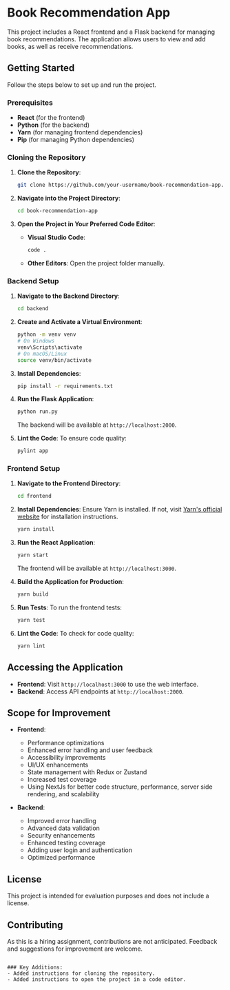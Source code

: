 # Book Recommendation App

This project includes a React frontend and a Flask backend for managing book recommendations. The application allows users to view and add books, as well as receive recommendations.

## Getting Started

Follow the steps below to set up and run the project.

### Prerequisites

- **React** (for the frontend)
- **Python** (for the backend)
- **Yarn** (for managing frontend dependencies)
- **Pip** (for managing Python dependencies)

### Cloning the Repository

1. **Clone the Repository**:
   ```bash
   git clone https://github.com/your-username/book-recommendation-app.git
   ```

2. **Navigate into the Project Directory**:
   ```bash
   cd book-recommendation-app
   ```

3. **Open the Project in Your Preferred Code Editor**:
   - **Visual Studio Code**:
     ```bash
     code .
     ```
   - **Other Editors**: Open the project folder manually.

### Backend Setup

1. **Navigate to the Backend Directory**:
   ```bash
   cd backend
   ```

2. **Create and Activate a Virtual Environment**:
   ```bash
   python -m venv venv
   # On Windows
   venv\Scripts\activate
   # On macOS/Linux
   source venv/bin/activate
   ```

3. **Install Dependencies**:
   ```bash
   pip install -r requirements.txt
   ```

4. **Run the Flask Application**:
   ```bash
   python run.py
   ```
   The backend will be available at `http://localhost:2000`.

5. **Lint the Code**:
   To ensure code quality:
   ```bash
   pylint app
   ```

### Frontend Setup

1. **Navigate to the Frontend Directory**:
   ```bash
   cd frontend
   ```

2. **Install Dependencies**:
   Ensure Yarn is installed. If not, visit [Yarn's official website](https://classic.yarnpkg.com/lang/en/docs/install/) for installation instructions.
   ```bash
   yarn install
   ```

3. **Run the React Application**:
   ```bash
   yarn start
   ```
   The frontend will be available at `http://localhost:3000`.

4. **Build the Application for Production**:
   ```bash
   yarn build
   ```

5. **Run Tests**:
   To run the frontend tests:
   ```bash
   yarn test
   ```

6. **Lint the Code**:
   To check for code quality:
   ```bash
   yarn lint
   ```

## Accessing the Application

- **Frontend**: Visit `http://localhost:3000` to use the web interface.
- **Backend**: Access API endpoints at `http://localhost:2000`.

## Scope for Improvement

- **Frontend**:
  - Performance optimizations
  - Enhanced error handling and user feedback
  - Accessibility improvements
  - UI/UX enhancements
  - State management with Redux or Zustand
  - Increased test coverage
  - Using NextJs for better code structure, performance, server side rendering, and scalability

- **Backend**:
  - Improved error handling
  - Advanced data validation
  - Security enhancements
  - Enhanced testing coverage
  - Adding user login and authentication
  - Optimized performance

## License

This project is intended for evaluation purposes and does not include a license.

## Contributing

As this is a hiring assignment, contributions are not anticipated. Feedback and suggestions for improvement are welcome.
```

### Key Additions:
- Added instructions for cloning the repository.
- Added instructions to open the project in a code editor.
